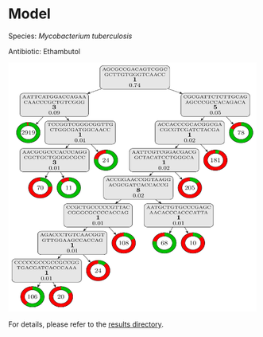 
# Model

Species: *Mycobacterium tuberculosis*

Antibiotic: Ethambutol

<img src="./model.png" width=500 height=500 />

For details, please refer to the [results directory](../../../../../results/cart_b/mycobacterium%20tuberculosis/ethambutol/repeat_7/).

